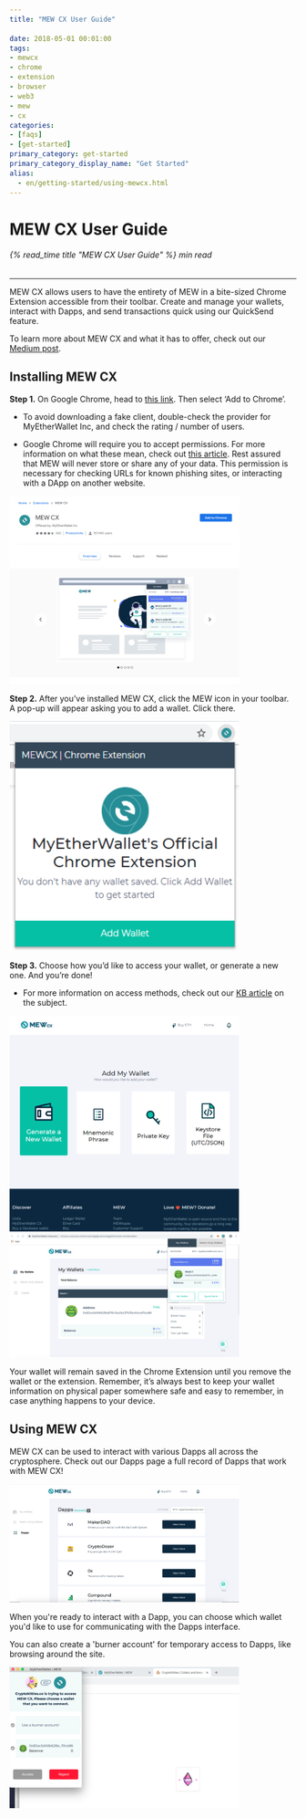 ```yaml
---
title: "MEW CX User Guide"

date: 2018-05-01 00:01:00
tags:
- mewcx
- chrome
- extension
- browser
- web3
- mew
- cx
categories:
- [faqs]
- [get-started]
primary_category: get-started
primary_category_display_name: "Get Started"
alias:
  - en/getting-started/using-mewcx.html
---
```


# **MEW CX User Guide**

###### {% read_time title "MEW CX User Guide" %} min read

* * *

MEW CX allows users to have the entirety of MEW in a bite-sized Chrome Extension accessible from their toolbar. Create and manage your wallets, interact with Dapps, and send transactions quick using our QuickSend feature.

To learn more about MEW CX and what it has to offer, check out our [Medium post][mediummew]. 

## **Installing MEW CX**

**Step 1.** On Google Chrome, head to [this link][mewcx]. Then select ‘Add to Chrome’. 

-   To avoid downloading a fake client, double-check the provider for MyEtherWallet Inc, and check the rating / number of users.

-   Google Chrome will require you to accept permissions. For more information on what these mean, check out [this article][chromearticle]. Rest assured that MEW will never store or share any of your data. This permission is necessary for checking URLs for known phishing sites, or interacting with a DApp on another website.

<img src="/images/posts/diving-deeper/MEWCX1.png" width="80%">

**Step 2.** After you’ve installed MEW CX, click the MEW icon in your toolbar. A pop-up will appear asking you to add a wallet. Click there.

<img src="/images/posts/diving-deeper/MEWCX2.png" width="80%">

**Step 3.** Choose how you’d like to access your wallet, or generate a new one. And you’re done!

-   For more information on access methods, check out our [KB article][access] on the subject.

<img src="/images/posts/diving-deeper/MEWCX3.png" width="80%">

<img src="/images/posts/diving-deeper/MEWCX4.5.png" width="80%">

Your wallet will remain saved in the Chrome Extension until you remove the wallet or the extension. Remember, it’s always best to keep your wallet information on physical paper somewhere safe and easy to remember, in case anything happens to your device. 

## **Using MEW CX**

MEW CX can be used to interact with various Dapps all across the cryptosphere. Check out our Dapps page a full record of Dapps that work with MEW CX!

<img src="/images/posts/diving-deeper/MEWCX6.png" width="80%">

When you're ready to interact with a Dapp, you can choose which wallet you'd like to use for communicating with the Dapps interface. 

You can also create a 'burner account' for temporary access to Dapps, like browsing around the site. 

<img src="/images/posts/diving-deeper/MEWCX7.png" width="80%">

[mewcx]: https://chrome.google.com/webstore/detail/myetherwallet-extension/nlbmnnijcnlegkjjpcfjclmcfggfefdm?hl=en

[chromearticle]: https://www.howtogeek.com/291095/why-do-chrome-extensions-need-all-your-data-on-the-websites-you-visit/

[access]: /@@@@@@/getting-started/how-to-access-your-wallet/

[mediummew]: https://medium.com/myetherwallet/mew-cx-the-web3-wallet-that-puts-the-user-in-full-control-90452755b4
